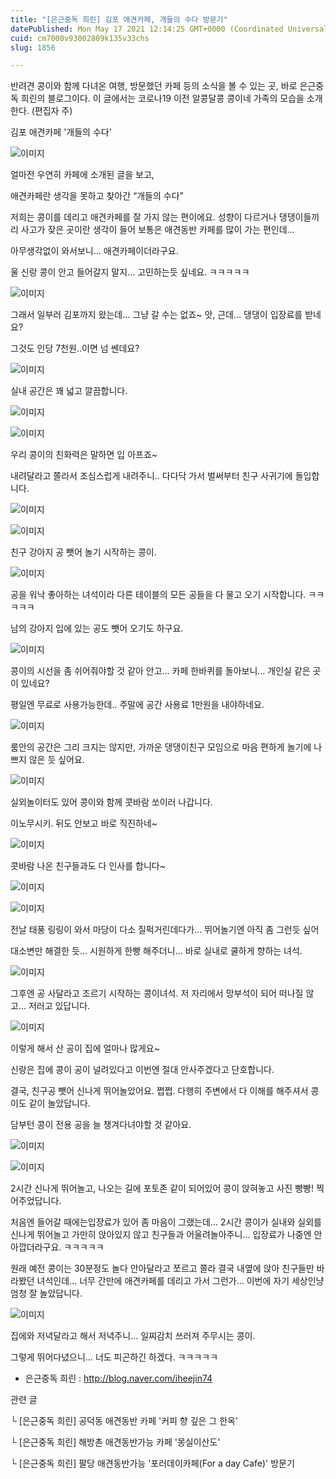 ```yaml
---
title: "[은근중독 희린] 김포 애견카페, 개들의 수다 방문기"
datePublished: Mon May 17 2021 12:14:25 GMT+0000 (Coordinated Universal Time)
cuid: cm7000v93002809k135v33chs
slug: 1856

---
```



반려견 콩이와 함께 다녀온 여행, 방문했던 카페 등의 소식을 볼 수 있는 곳, 바로 은근중독 희린의 블로그이다. 이 글에서는 코로나19 이전 알콩달콩 콩이네 가족의 모습을 소개한다. (편집자 주)

김포 애견카페 '개들의 수다'

![이미지](https://cdn.hashnode.com/res/hashnode/image/upload/v1739249076191/dea6ccfe-c830-4b14-94c1-309b36573594.png)

얼마전 우연히 카페에 소개된 글을 보고,

애견카페란 생각을 못하고 찾아간 “개들의 수다”

저희는 콩이를 데리고 애견카페를 잘 가지 않는 편이에요. 성향이 다르거나 댕댕이들끼리 사고가 잦은 곳이란 생각이 들어 보통은 애견동반 카페를 많이 가는 편인데…

아무생각없이 와서보니… 애견카페이더라구요.

울 신랑 콩이 안고 들어갈지 말지… 고민하는듯 싶네요. ㅋㅋㅋㅋㅋ

![이미지](https://cdn.hashnode.com/res/hashnode/image/upload/v1739249079351/41ecdbd5-9945-4815-87be-e57df014426a.png)

그래서 일부러 김포까지 왔는데… 그냥 갈 수는 없죠~ 앗, 근데… 댕댕이 입장료를 받네요?

그것도 인당 7천원..이면 넘 쎈데요?

![이미지](https://cdn.hashnode.com/res/hashnode/image/upload/v1739249082085/ae23ca82-e888-4d77-8e2a-b8a65117bde1.png)

실내 공간은 꽤 넓고 깔끔합니다.

![이미지](https://cdn.hashnode.com/res/hashnode/image/upload/v1739249084941/43ad0d64-469c-4db1-968e-9be9a608375f.png)

![이미지](https://cdn.hashnode.com/res/hashnode/image/upload/v1739249087727/9f415720-6607-4f43-990b-24957c49c37f.png)

우리 콩이의 친화력은 말하면 입 아프죠~

내려달라고 쫄라서 조심스럽게 내려주니.. 다다닥 가서 벌써부터 친구 사귀기에 돌입합니다.

![이미지](https://cdn.hashnode.com/res/hashnode/image/upload/v1739249090110/ff459a92-b192-4f57-ac34-e0e09f293951.png)

![이미지](https://cdn.hashnode.com/res/hashnode/image/upload/v1739249092558/f390fd2a-104a-4ebe-8e22-a68148165792.png)

친구 강아지 공 뺏어 놀기 시작하는 콩이.

![이미지](https://cdn.hashnode.com/res/hashnode/image/upload/v1739249094887/5d0b99fc-c0e9-4bc7-bf7b-79c1e176d37a.png)

공을 워낙 좋아하는 녀석이라 다른 테이블의 모든 공들을 다 물고 오기 시작합니다. ㅋㅋㅋㅋㅋ

남의 강아지 입에 있는 공도 뺏어 오기도 하구요.

![이미지](https://cdn.hashnode.com/res/hashnode/image/upload/v1739249097463/a3e64edc-0545-4155-8537-00cb4c500803.png)

콩이의 시선을 좀 쉬어줘야할 것 같아 안고… 카페 한바퀴를 돌아보니… 개인실 같은 곳이 있네요?

평일엔 무료로 사용가능한데.. 주말에 공간 사용료 1만원을 내야하네요.

![이미지](https://cdn.hashnode.com/res/hashnode/image/upload/v1739249099787/81bc7429-08aa-4680-af51-2167a2731f16.png)

룸안의 공간은 그리 크지는 않지만, 가까운 댕댕이친구 모임으로 마음 편하게 놀기에 나쁘지 않은 듯 싶어요.

![이미지](https://cdn.hashnode.com/res/hashnode/image/upload/v1739249102619/4f072aa2-4087-4c72-8c06-52f94120a0c0.png)

실외놀이터도 있어 콩이와 함께 콧바람 쏘이러 나갑니다.

이노무시키. 뒤도 안보고 바로 직진하네~

![이미지](https://cdn.hashnode.com/res/hashnode/image/upload/v1739249105134/8826ac29-a3f8-4020-aa8f-cbdac709be39.png)

콧바람 나온 친구들과도 다 인사를 합니다~

![이미지](https://cdn.hashnode.com/res/hashnode/image/upload/v1739249107753/50d896dc-64e0-4721-a082-33d5f101793c.png)

![이미지](https://cdn.hashnode.com/res/hashnode/image/upload/v1739249110284/8308f062-2638-4e66-9578-518264ad2d6e.png)

전날 태풍 링링이 와서 마당이 다소 질퍽거린데다가… 뛰어놀기엔 아직 좀 그런듯 싶어

대소변만 해결한 듯… 시원하게 한빵 해주더니… 바로 실내로 쿨하게 향하는 녀석.

![이미지](https://cdn.hashnode.com/res/hashnode/image/upload/v1739249112887/be963ec8-ca34-4163-a9fb-59c51c51c77f.png)

그후엔 공 사달라고 조르기 시작하는 콩이녀석. 저 자리에서 망부석이 되어 떠나질 않고… 저러고 있답니다.

![이미지](https://cdn.hashnode.com/res/hashnode/image/upload/v1739249115390/e02426a1-3883-456d-9247-a390eaaf3cd1.png)

이렇게 해서 산 공이 집에 얼마나 많게요~

신랑은 집에 콩이 공이 널려있다고 이번엔 절대 안사주겠다고 단호합니다.

결국, 친구공 뺏어 신나게 뛰어놀았어요. 쩝쩝. 다행히 주변에서 다 이해를 해주셔서 콩이도 같이 놀았답니다.

담부턴 콩이 전용 공을 늘 챙겨다녀야할 것 같아요.

![이미지](https://cdn.hashnode.com/res/hashnode/image/upload/v1739249118182/1ea122e4-f35b-4027-bf12-05e9bd5e31a8.png)

![이미지](https://cdn.hashnode.com/res/hashnode/image/upload/v1739249120969/7eeebb1f-3a33-4dab-8928-6c2aa0ab6ef5.png)

2시간 신나게 뛰어놀고, 나오는 길에 포토존 같이 되어있어 콩이 앉혀놓고 사진 빵빵! 찍어주었답니다.

처음엔 들어갈 때에는입장료가 있어 좀 마음이 그랬는데… 2시간 콩이가 실내와 실외를 신나게 뛰어놀고 가만히 앉아있지 않고 친구들과 어울려놀아주니… 입장료가 나중엔 안 아깝더라구요. ㅋㅋㅋㅋㅋ

원래 예전 콩이는 30분정도 놀다 안아달라고 쪼르고 쫄라 결국 내옆에 앉아 친구들만 바라봤던 녀석인데… 너무 간만에 애견카페를 데리고 가서 그런가… 이번에 자기 세상인냥 엄청 잘 놀았답니다.

![이미지](https://cdn.hashnode.com/res/hashnode/image/upload/v1739249124830/726c511e-d9a1-4bb5-ad40-f610cd1f469e.png)

집에와 저녁달라고 해서 저녁주니… 일찌감치 쓰러져 주무시는 콩이.

그렇게 뛰어다녔으니… 너도 피곤하긴 하겠다. ㅋㅋㅋㅋㅋ

- 은근중독 희린 : http://blog.naver.com/iheejin74

관련 글

└ [은근중독 희린] 공덕동 애견동반 카페 '커피 향 깊은 그 한옥'

└ [은근중독 희린] 해방촌 애견동반가능 카페 '몽실이산도'

└ [은근중독 희린] 팔당 애견동반가능 '포러데이카페(For a day Cafe)' 방문기